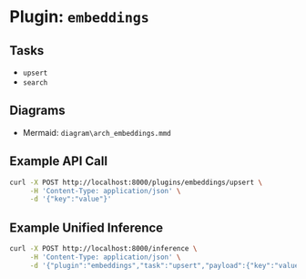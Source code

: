 # Plugin: `embeddings`

## Tasks
- `upsert`
- `search`

## Diagrams
- Mermaid: `diagram\arch_embeddings.mmd`

## Example API Call
```bash
curl -X POST http://localhost:8000/plugins/embeddings/upsert \
     -H 'Content-Type: application/json' \
     -d '{"key":"value"}'
```

## Example Unified Inference
```bash
curl -X POST http://localhost:8000/inference \
     -H 'Content-Type: application/json' \
     -d '{"plugin":"embeddings","task":"upsert","payload":{"key":"value"}}'
```
